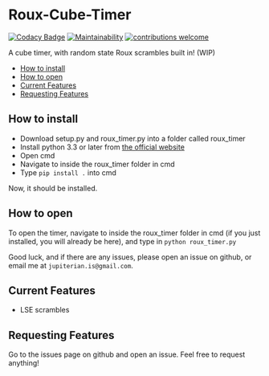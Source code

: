 # Roux-Cube-Timer

[![Codacy Badge](https://api.codacy.com/project/badge/Grade/ad82c1eddb8e4881a98d71255e035ee9)](https://app.codacy.com/app/jupiterian.is/Roux-Cube-Timer?utm_source=github.com&utm_medium=referral&utm_content=JupiLogy/Roux-Cube-Timer&utm_campaign=Badge_Grade_Dashboard) [![Maintainability](https://api.codeclimate.com/v1/badges/a99a88d28ad37a79dbf6/maintainability)](https://codeclimate.com/github/codeclimate/codeclimate/maintainability) [![contributions welcome](https://img.shields.io/badge/contributions-welcome-brightgreen.svg?style=flat)](https://github.com/dwyl/esta/issues)

A cube timer, with random state Roux scrambles built in! (WIP)
-   [How to install](#how-to-install)
-   [How to open](#how-to-open)
-   [Current Features](#current-features)
-   [Requesting Features](#requesting-features)

## How to install
-   Download setup.py and roux_timer.py into a folder called roux_timer
-   Install python 3.3 or later from [the official website](https://www.python.org/downloads/)
-   Open cmd
-   Navigate to inside the roux_timer folder in cmd
-   Type `pip install .` into cmd

Now, it should be installed.

## How to open
To open the timer, navigate to inside the roux_timer folder in cmd (if you just installed, you will already be here), and type in `python roux_timer.py`

Good luck, and if there are any issues, please open an issue on github, or email me at `jupiterian.is@gmail.com`.

## Current Features
-   LSE scrambles

## Requesting Features
Go to the issues page on github and open an issue. Feel free to request anything!
